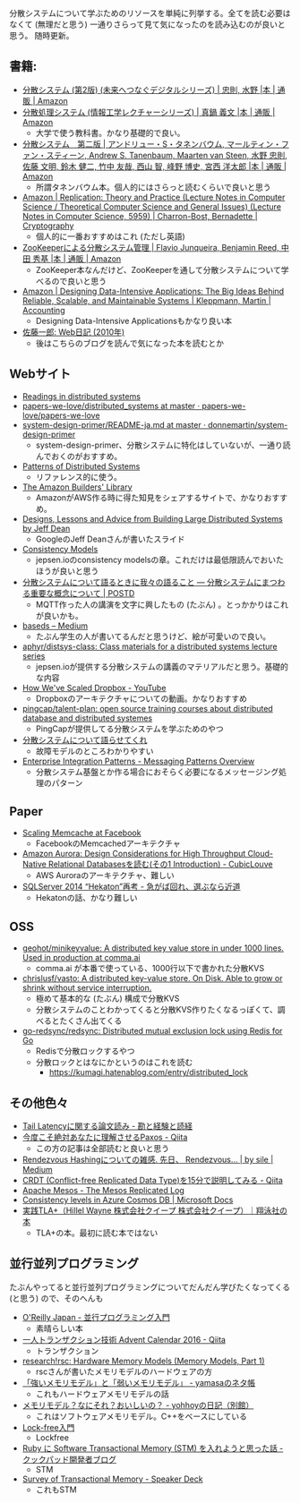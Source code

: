 分散システムについて学ぶためのリソースを単純に列挙する。全てを読む必要はなくて (無理だと思う) 一通りさらって見て気になったのを読み込むのが良いと思う。
随時更新。

## 書籍: 

* [分散システム (第2版) (未来へつなぐデジタルシリーズ) | 忠則, 水野 |本 | 通販 | Amazon](https://www.amazon.co.jp/dp/4320124499)
* [分散処理システム (情報工学レクチャーシリーズ) | 真鍋 義文 |本 | 通販 | Amazon](https://www.amazon.co.jp/dp/4627810717)
  * 大学で使う教科書。かなり基礎的で良い。
* [分散システム　第二版 | アンドリュー・S・タネンバウム, マールティン・ファン・スティーン, Andrew S. Tanenbaum, Maarten van Steen, 水野 忠則, 佐藤 文明, 鈴木 健二, 竹中 友哉, 西山 智, 峰野 博史, 宮西 洋太郎 |本 | 通販 | Amazon](https://www.amazon.co.jp/dp/4894714981)
  * 所謂タネンバウム本。個人的にはさらっと読むくらいで良いと思う
* [Amazon | Replication: Theory and Practice (Lecture Notes in Computer Science / Theoretical Computer Science and General Issues) (Lecture Notes in Computer Science, 5959) | Charron-Bost, Bernadette | Cryptography](https://www.amazon.co.jp/dp/3642112935)
  * 個人的に一番おすすめはこれ (ただし英語)
* [ZooKeeperによる分散システム管理 | Flavio Junqueira, Benjamin Reed, 中田 秀基 |本 | 通販 | Amazon](https://www.amazon.co.jp/dp/4873116937)
  * ZooKeeper本なんだけど、ZooKeeperを通して分散システムについて学べるので良いと思う
* [Amazon | Designing Data-Intensive Applications: The Big Ideas Behind Reliable, Scalable, and Maintainable Systems | Kleppmann, Martin | Accounting](https://www.amazon.co.jp/dp/1449373321)
  * Designing Data-Intensive Applicationsもかなり良い本
* [佐藤一郎: Web日記 (2010年)](http://home.att.ne.jp/sigma/satoh/diary/diary100331.html#20100102)
  * 後はこちらのブログを読んで気になった本を読むとか

## Webサイト

* [Readings in distributed systems](http://christophermeiklejohn.com/distributed/systems/2013/07/12/readings-in-distributed-systems.html)
* [papers-we-love/distributed_systems at master · papers-we-love/papers-we-love](https://github.com/papers-we-love/papers-we-love/tree/master/distributed_systems)
* [system-design-primer/README-ja.md at master · donnemartin/system-design-primer](https://github.com/donnemartin/system-design-primer/blob/master/README-ja.md)
  * system-design-primer、分散システムに特化はしていないが、一通り読んでおくのがおすすめ。
* [Patterns of Distributed Systems](https://martinfowler.com/articles/patterns-of-distributed-systems/)
  * リファレンス的に使う。
* [The Amazon Builders' Library](https://aws.amazon.com/jp/builders-library)
  * AmazonがAWS作る時に得た知見をシェアするサイトで、かなりおすすめ。
* [Designs, Lessons and Advice from Building Large Distributed Systems by Jeff Dean](http://www.cs.cornell.edu/projects/ladis2009/talks/dean-keynote-ladis2009.pdf)
  * GoogleのJeff Deanさんが書いたスライド
* [Consistency Models](https://jepsen.io/consistency)
  * jepsen.ioのconsistency modelsの章。これだけは最低限読んでおいたほうが良いと思う
* [分散システムについて語るときに我々の語ること ― 分散システムにまつわる重要な概念について | POSTD](https://postd.cc/learning-about-distributed-systems/)
  * MQTT作った人の講演を文字に興したもの (たぶん) 。とっかかりはこれが良いかも。
* [baseds – Medium](https://medium.com/baseds)
  * たぶん学生の人が書いてるんだと思うけど、絵が可愛いので良い。
* [aphyr/distsys-class: Class materials for a distributed systems lecture series](https://github.com/aphyr/distsys-class)
  * jepsen.ioが提供する分散システムの講義のマテリアルだと思う。基礎的な内容
* [How We've Scaled Dropbox - YouTube](https://www.youtube.com/watch?v=PE4gwstWhmc&ab_channel=Stanford)
  * Dropboxのアーキテクチャについての動画。かなりおすすめ
* [pingcap/talent-plan: open source training courses about distributed database and distributed systemes](https://github.com/pingcap/talent-plan)
  * PingCapが提供してる分散システムを学ぶためのやつ
* [分散システムについて語らせてくれ](https://www.slideshare.net/kumagi/ss-78765920)
  * 故障モデルのところわかりやすい
* [Enterprise Integration Patterns - Messaging Patterns Overview](https://www.enterpriseintegrationpatterns.com/patterns/messaging/) 
  * 分散システム基盤とか作る場合におそらく必要になるメッセージング処理のパターン

## Paper

* [Scaling Memcache at Facebook](https://cs.uwaterloo.ca/~brecht/courses/854-Emerging-2014/readings/key-value/fb-memcached-nsdi-2013.pdf)
  * FacebookのMemcachedアーキテクチャ
* [Amazon Aurora: Design Considerations for High Throughput Cloud-Native Relational Databasesを読む(その1 Introduction) - CubicLouve](https://spring-mt.hatenablog.com/entry/2021/03/01/123934)
  * AWS Auroraのアーキテクチャ、難しい
* [SQLServer 2014 “Hekaton”再考 - 急がば回れ、選ぶなら近道](https://okachimachiorz.hatenablog.com/entry/20170918/1505729999)
  * Hekatonの話、かなり難しい

## OSS

* [geohot/minikeyvalue: A distributed key value store in under 1000 lines. Used in production at comma.ai](https://github.com/geohot/minikeyvalue)
  * comma.ai が本番で使っている、1000行以下で書かれた分散KVS
* [chrislusf/vasto: A distributed key-value store. On Disk. Able to grow or shrink without service interruption.](https://github.com/chrislusf/vasto)
  * 極めて基本的な (たぶん) 構成で分散KVS
  * 分散システムのことわかってくると分散KVS作りたくなるっぽくて、調べるとたくさん出てくる
* [go-redsync/redsync: Distributed mutual exclusion lock using Redis for Go](https://github.com/go-redsync/redsync)
  * Redisで分散ロックするやつ
  * 分散ロックとはなにかというのはこれを読む
    * https://kumagi.hatenablog.com/entry/distributed_lock

## その他色々

* [Tail Latencyに関する論文読み - 勘と経験と読経](https://agnozingdays.hatenablog.com/entry/2019/04/25/210721)
* [今度こそ絶対あなたに理解させるPaxos - Qiita](https://qiita.com/kumagi/items/535c9b7a761d2ed52bc0)
  * この方の記事は全部読むと良いと思う
* [Rendezvous Hashingについての雑感. 先日、 Rendezvous… | by sile | Medium](https://medium.com/@reduls/about-rendezvous-hashing-76aaf1a3f705)
* [CRDT (Conflict-free Replicated Data Type)を15分で説明してみる - Qiita](https://qiita.com/everpeace/items/bb73ec64d3e682279d26)
* [Apache Mesos - The Mesos Replicated Log](http://mesos.apache.org/documentation/latest/replicated-log-internals/)
* [Consistency levels in Azure Cosmos DB | Microsoft Docs](https://docs.microsoft.com/en-us/azure/cosmos-db/consistency-levels)
* [実践TLA+（Hillel Wayne 株式会社クイープ 株式会社クイープ）｜翔泳社の本](https://www.shoeisha.co.jp/book/detail/9784798169163)
  * TLA+の本。最初に読む本ではない

## 並行並列プログラミング

たぶんやってると並行並列プログラミングについてだんだん学びたくなってくる (と思う) ので、そのへんも

* [O'Reilly Japan - 並行プログラミング入門](https://www.oreilly.co.jp/books/9784873119595/)
  * 素晴らしい本
* [一人トランザクション技術 Advent Calendar 2016 - Qiita](https://qiita.com/advent-calendar/2016/transaction)
  * トランザクション
* [research!rsc: Hardware Memory Models (Memory Models, Part 1)](https://research.swtch.com/hwmm)
  * rscさんが書いたメモリモデルのハードウェアの方
* [「強いメモリモデル」と「弱いメモリモデル」 - yamasaのネタ帳](https://yamasa.hatenablog.jp/entry/2020/11/29/171322)
  * これもハードウェアメモリモデルの話
* [メモリモデル？なにそれ？おいしいの？ - yohhoyの日記（別館）](https://yohhoy.hatenablog.jp/entry/2014/12/21/171035)
  * これはソフトウェアメモリモデル。C++をベースにしている
* [Lock-free入門](https://kumagi.com/lockfree.pdf)
  * Lockfree
* [Ruby に Software Transactional Memory (STM) を入れようと思った話 - クックパッド開発者ブログ](https://techlife.cookpad.com/entry/2020/11/20/110047)
  * STM
* [Survey of Transactional Memory - Speaker Deck](https://speakerdeck.com/ytakano/survey-of-transactional-memory)
  * これもSTM
